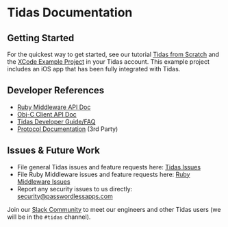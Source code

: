 # Tidas Documentation

## Getting Started
For the quickest way to get started, see our tutorial [Tidas from Scratch](https://github.com/tidas/tidas-docs/blob/master/tidas-from-scratch.md) and the [XCode Example Project](https://app.passwordlessapps.com/downloads/xcode_project) in your Tidas account. This example project includes an iOS app that has been fully integrated with Tidas.

## Developer References
* [Ruby Middleware API Doc](https://github.com/tidas/tidas-docs/blob/master/tidas-middleware-ruby-api-doc.md)  
* [Obj-C Client API Doc](https://github.com/tidas/tidas-docs/blob/master/obj-c-client-library-api-doc.md)
* [Tidas Developer Guide/FAQ](https://github.com/tidas/tidas-docs/blob/master/developer-guide-faq.md)
* [Protocol Documentation](http://www.darthnull.org/2016/02/10/tidas-auth) (3rd Party)

## Issues & Future Work
* File general Tidas issues and feature requests here: [Tidas Issues](https://github.com/tidas/tidas-docs/issues)
* File Ruby Middleware issues and feature requests here: [Ruby Middleware Issues](https://github.com/tidas/tidas-middlware-ruby/issues)
* Report any security issues to us directly: [security@passwordlessapps.com](mailto:security@passwordlessapps.com)

Join our [Slack Community](https://empireslacking.herokuapp.com/) to meet our engineers and other Tidas users (we will be in the `#tidas` channel).
